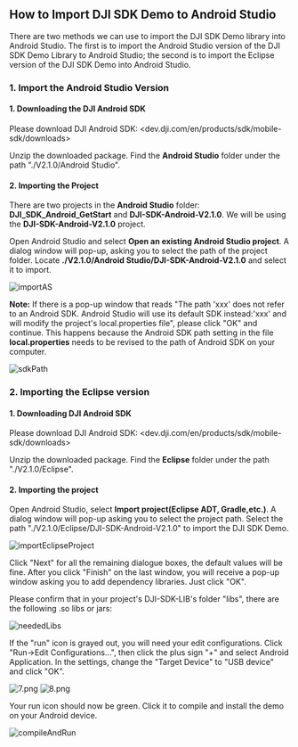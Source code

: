 ## How to Import DJI SDK Demo to Android Studio

There are two methods we can use to import the DJI SDK Demo library into Android Studio. The first is to import the Android Studio version of the DJI SDK Demo Library to Android Studio; the second is to import the Eclipse version of the DJI SDK Demo into Android Studio.

### 1. Import the Android Studio Version

#### 1. Downloading the DJI Android SDK
Please download DJI Android SDK: <dev.dji.com/en/products/sdk/mobile-sdk/downloads>

Unzip the downloaded package. Find the **Android Studio** folder under the path "./V2.1.0/Android Studio".

#### 2. Importing the Project

There are two projects in the **Android Studio** folder: **DJI_SDK_Android_GetStart** and **DJI-SDK-Android-V2.1.0**. We will be using the **DJI-SDK-Android-V2.1.0** project.

Open Android Studio and select **Open an existing Android Studio project**. A dialog window will pop-up, asking you to select the path of the project folder. Locate **./V2.1.0/Android Studio/DJI-SDK-Android-V2.1.0** and select it to import.

![importAS](../../images/Android/AndroidStudioMigration/importAS.png)

 **Note:** If there is a pop-up window that reads "The path 'xxx' does not refer to an Android SDK. Android Studio will use its default SDK instead:'xxx' and will modify the project's local.properties file", please click "OK" and continue. This happens because the Android SDK path setting in the file **local.properties** needs to be revised to the path of Android SDK on your computer.
 
![sdkPath](../../images/Android/AndroidStudioMigration/sdkPath.png)


### 2. Importing the Eclipse version

#### 1. Downloading DJI Android SDK
Please download DJI Android SDK: <dev.dji.com/en/products/sdk/mobile-sdk/downloads>

Unzip the downloaded package. Find the **Eclipse** folder under the path "./V2.1.0/Eclipse". 

#### 2. Importing the project

Open Android Studio, select **Import project(Eclipse ADT, Gradle,etc.)**. A dialog window will pop-up asking you to select the project path. Select the path "./V2.1.0/Eclipse/DJI-SDK-Android-V2.1.0" to import the DJI SDK Demo.

![importEclipseProject](../../images/Android/AndroidStudioMigration/importEclipseProject.png)

Click "Next" for all the remaining dialogue boxes, the default values will be fine. After you click "Finish" on the last window, you will receive a pop-up window asking you to add dependency libraries. Just click "OK".

Please confirm that in your project's DJI-SDK-LIB's folder "libs", there are the following .so libs or jars:

![neededLibs](../../images/Android/AndroidStudioMigration/neededLibs.png)

If the "run" icon is grayed out, you will need your edit configurations. Click "Run->Edit Configurations...", then click the plus sign "+" and select Android Application. In the settings, change the "Target Device" to "USB device" and click "OK".

![7.png](../../images/Android/AndroidStudioMigration/7.png)
![8.png](../../images/Android/AndroidStudioMigration/8.png)

Your run icon should now be green. Click it to compile and install the demo on your Android device.

![compileAndRun](../../images/Android/AndroidStudioMigration/compileAndRun.png)
